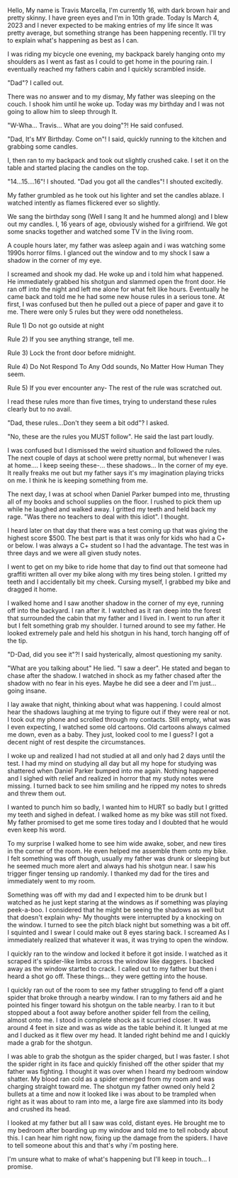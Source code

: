 Hello, My name is Travis Marcella, I'm currently 16, with dark brown hair and pretty skinny. I have green eyes and I'm in 10th grade. Today Is March 4, 2023 and I never expected to be making entries of my life since It was pretty average, but something strange has been happening recently. I'll try to explain what's happening as best as I can.

I was riding my bicycle one evening, my backpack barely hanging onto my shoulders as I went as fast as I could to get home in the pouring rain. I eventually reached my fathers cabin and I quickly scrambled inside.

"Dad"? I called out.

There was no answer and to my dismay, My father was sleeping on the couch. I shook him until he woke up. Today was my birthday and I was not going to allow him to sleep through It.

"W-Wha... Travis... What are you doing"?! He said confused.

"Dad, It's MY Birthday. Come on"! I said, quickly running to the kitchen and grabbing some candles.

I, then ran to my backpack and took out slightly crushed cake. I set it on the table and started placing the candles on the top.

"14...15....16"! I shouted. "Dad you got all the candles"! I shouted excitedly.

My father grumbled as he took out his lighter and set the candles ablaze. I watched intently as flames flickered ever so slightly.

We sang the birthday song (Well I sang It and he hummed along) and I blew out my candles. I, 16 years of age, obviously wished for a girlfriend. We got some snacks together and watched some TV in the living room.

A couple hours later, my father was asleep again and i was watching some 1990s horror films. I glanced out the window and to my shock I saw a shadow in the corner of my eye.

I screamed and shook my dad. He woke up and i told him what happened. He immediately grabbed his shotgun and slammed open the front door. He ran off into the night and left me alone for what felt like hours. Eventually he came back and told me he had some new house rules in a serious tone. At first, I was confused but then he pulled out a piece of paper and gave it to me. There were only 5 rules but they were odd nonetheless.

Rule 1) Do not go outside at night

Rule 2) If you see anything strange, tell me.

Rule 3) Lock the front door before midnight.

Rule 4) Do Not Respond To Any Odd sounds, No Matter How Human They seem.

Rule 5) If you ever encounter any- The rest of the rule was scratched out.

I read these rules more than five times, trying to understand these rules clearly but to no avail.

"Dad, these rules...Don't they seem a bit odd"? I asked.

"No, these are the rules you MUST follow". He said the last part loudly.

I was confused but I dismissed the weird situation and followed the rules. The next couple of days at school were pretty normal, but whenever I was at home.... I keep seeing these-... these shadows... In the corner of my eye. It really freaks me out but my father says it's my imagination playing tricks on me. I think he is keeping something from me.

The next day, I was at school when Daniel Parker bumped into me, thrusting all of my books and school supplies on the floor. I rushed to pick them up while he laughed and walked away. I gritted my teeth and held back my rage. "Was there no teachers to deal with this idiot". I thought.

I heard later on that day that there was a test coming up that was giving the highest score $500. The best part is that it was only for kids who had a C+ or below. I was always a C+ student so I had the advantage. The test was in three days and we were all given study notes.

I went to get on my bike to ride home that day to find out that someone had graffiti written all over my bike along with my tires being stolen. I gritted my teeth and I accidentally bit my cheek. Cursing myself, I grabbed my bike and dragged it home.

I walked home and I saw another shadow in the corner of my eye, running off into the backyard. I ran after it. I watched as it ran deep into the forest that surrounded the cabin that my father and I lived in. I went to run after it but I felt something grab my shoulder. I turned around to see my father. He looked extremely pale and held his shotgun in his hand, torch hanging off of the tip.

"D-Dad, did you see it"?! I said hysterically, almost questioning my sanity.

"What are you talking about" He lied. "I saw a deer". He stated and began to chase after the shadow. I watched in shock as my father chased after the shadow with no fear in his eyes. Maybe he did see a deer and I'm just... going insane.

I lay awake that night, thinking about what was happening. I could almost hear the shadows laughing at me trying to figure out if they were real or not. I took out my phone and scrolled through my contacts. Still empty, what was I even expecting, I watched some old cartoons. Old cartoons always calmed me down, even as a baby. They just, looked cool to me I guess? I got a decent night of rest despite the circumstances.

I woke up and realized I had not studied at all and only had 2 days until the test. I had my mind on studying all day but all my hope for studying was shattered when Daniel Parker bumped into me again. Nothing happened and I sighed with relief and realized in horror that my study notes were missing. I turned back to see him smiling and he ripped my notes to shreds and threw them out.

I wanted to punch him so badly, I wanted him to HURT so badly but I gritted my teeth and sighed in defeat. I walked home as my bike was still not fixed. My father promised to get me some tires today and I doubted that he would even keep his word.

To my surprise I walked home to see him wide awake, sober, and new tires in the corner of the room. He even helped me assemble them onto my bike. I felt something was off though, usually my father was drunk or sleeping but he seemed much more alert and always had his shotgun near. I saw his trigger finger tensing up randomly. I thanked my dad for the tires and immediately went to my room.

Something was off with my dad and I expected him to be drunk but I watched as he just kept staring at the windows as if something was playing peek-a-boo. I considered that he might be seeing the shadows as well but that doesn't explain why- My thoughts were interrupted by a knocking on the window. I turned to see the pitch black night but something was a bit off. I squinted and I swear I could make out 8 eyes staring back. I screamed As I immediately realized that whatever it was, it was trying to open the window.

I quickly ran to the window and locked it before it got inside. I watched as it scraped it's spider-like limbs across the window like daggers. I backed away as the window started to crack. I called out to my father but then i heard a shot go off. These things... they were getting into the house.

I quickly ran out of the room to see my father struggling to fend off a giant spider that broke through a nearby window. I ran to my fathers aid and he pointed his finger toward his shotgun on the table nearby. I ran to it but stopped about a foot away before another spider fell from the ceiling, almost onto me. I stood in complete shock as it scurried closer. It was around 4 feet in size and was as wide as the table behind it. It lunged at me and I ducked as it flew over my head. It landed right behind me and I quickly made a grab for the shotgun.

I was able to grab the shotgun as the spider charged, but I was faster. I shot the spider right in its face and quickly finished off the other spider that my father was fighting. I thought it was over when I heard my bedroom window shatter. My blood ran cold as a spider emerged from my room and was charging straight toward me. The shotgun my father owned only held 2 bullets at a time and now it looked like i was about to be trampled when right as it was about to ram into me, a large fire axe slammed into its body and crushed its head.

I looked at my father but all I saw was cold, distant eyes. He brought me to my bedroom after boarding up my window and told me to tell nobody about this. I can hear him right now, fixing up the damage from the spiders. I have to tell someone about this and that's why i'm posting here.

I'm unsure what to make of what's happening but I'll keep in touch... I promise.